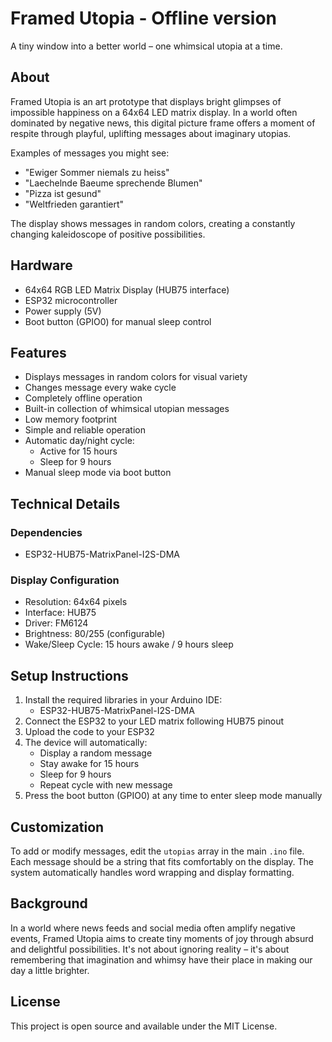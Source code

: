 # Framed Utopia - Offline version

A tiny window into a better world – one whimsical utopia at a time.

## About

Framed Utopia is an art prototype that displays bright glimpses of impossible happiness on a 64x64 LED matrix display. In a world often dominated by negative news, this digital picture frame offers a moment of respite through playful, uplifting messages about imaginary utopias.

Examples of messages you might see:
- "Ewiger Sommer niemals zu heiss"
- "Laechelnde Baeume sprechende Blumen"
- "Pizza ist gesund"
- "Weltfrieden garantiert"

The display shows messages in random colors, creating a constantly changing kaleidoscope of positive possibilities.

## Hardware

- 64x64 RGB LED Matrix Display (HUB75 interface)
- ESP32 microcontroller
- Power supply (5V)
- Boot button (GPIO0) for manual sleep control

## Features

- Displays messages in random colors for visual variety
- Changes message every wake cycle
- Completely offline operation
- Built-in collection of whimsical utopian messages
- Low memory footprint
- Simple and reliable operation
- Automatic day/night cycle:
  - Active for 15 hours
  - Sleep for 9 hours
- Manual sleep mode via boot button

## Technical Details

### Dependencies

- ESP32-HUB75-MatrixPanel-I2S-DMA

### Display Configuration

- Resolution: 64x64 pixels
- Interface: HUB75
- Driver: FM6124
- Brightness: 80/255 (configurable)
- Wake/Sleep Cycle: 15 hours awake / 9 hours sleep

## Setup Instructions

1. Install the required libraries in your Arduino IDE:
   - ESP32-HUB75-MatrixPanel-I2S-DMA
2. Connect the ESP32 to your LED matrix following HUB75 pinout
3. Upload the code to your ESP32
4. The device will automatically:
   - Display a random message
   - Stay awake for 15 hours
   - Sleep for 9 hours
   - Repeat cycle with new message
5. Press the boot button (GPIO0) at any time to enter sleep mode manually

## Customization

To add or modify messages, edit the `utopias` array in the main `.ino` file. Each message should be a string that fits comfortably on the display. The system automatically handles word wrapping and display formatting.

## Background

In a world where news feeds and social media often amplify negative events, Framed Utopia aims to create tiny moments of joy through absurd and delightful possibilities. It's not about ignoring reality – it's about remembering that imagination and whimsy have their place in making our day a little brighter.

## License

This project is open source and available under the MIT License.
